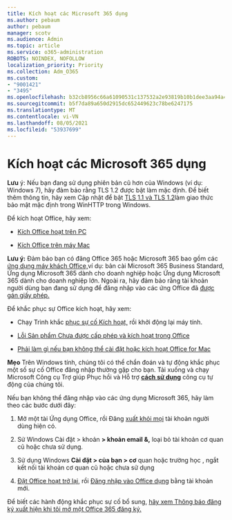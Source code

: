```yaml
---
title: Kích hoạt các Microsoft 365 dụng
ms.author: pebaum
author: pebaum
manager: scotv
ms.audience: Admin
ms.topic: article
ms.service: o365-administration
ROBOTS: NOINDEX, NOFOLLOW
localization_priority: Priority
ms.collection: Adm_O365
ms.custom:
- "9001421"
- "3495"
ms.openlocfilehash: b32cb8956c66a61090531c137532a2e93819b10b1dee3aa94a429e4d94844451
ms.sourcegitcommit: b5f7da89a650d2915dc652449623c78be6247175
ms.translationtype: MT
ms.contentlocale: vi-VN
ms.lasthandoff: 08/05/2021
ms.locfileid: "53937699"
---
```

# <a name="activating-microsoft-365-apps"></a>Kích hoạt các Microsoft 365 dụng

**Lưu** ý: Nếu bạn đang sử dụng phiên bản cũ hơn của Windows (ví dụ: Windows 7), hãy đảm bảo rằng TLS 1.2 được bật làm mặc định. Để biết thêm thông tin, hãy xem Cập nhật để bật [TLS 1.1 và TLS 1.2](https://support.microsoft.com/topic/update-to-enable-tls-1-1-and-tls-1-2-as-default-secure-protocols-in-winhttp-in-windows-c4bd73d2-31d7-761e-0178-11268bb10392)làm giao thức bảo mật mặc định trong WinHTTP trong Windows.

Để kích hoạt Office, hãy xem:

- [Kích Office hoạt trên PC](https://support.office.com/article/activate-office-5bd38f38-db92-448b-a982-ad170b1e187e) 

- [Kích Office trên máy Mac](https://support.office.com/article/activate-office-for-mac-7f6646b1-bb14-422a-9ad4-a53410fcefb2)

**Lưu ý:**  Đảm bảo bạn có đăng Office 365 hoặc Microsoft 365 bao gồm các [ứng dụng máy khách Office,](https://support.office.com/article/28cbc8cf-1332-4f04-9123-9b660abb629e)ví dụ: bản cài Microsoft 365 Business Standard, Ứng dụng Microsoft 365 dành cho doanh nghiệp hoặc Ứng dụng Microsoft 365 dành cho doanh nghiệp lớn. Ngoài ra, hãy đảm bảo rằng tài khoản người dùng bạn đang sử dụng để đăng nhập vào các ứng Office đã [được gán giấy phép.](/microsoft-365/admin/manage/assign-licenses-to-users)

Để khắc phục sự Office kích hoạt, hãy xem:

- Chạy Trình khắc [phục sự cố Kích hoạt,](https://aka.ms/SARA-OfficeActivation-Alchemy) rồi khởi động lại máy tính.
- [Lỗi Sản phẩm Chưa được cấp phép và kích hoạt trong Office](https://support.office.com/article/unlicensed-product-and-activation-errors-in-office-0d23d3c0-c19c-4b2f-9845-5344fedc4380)

- [Phải làm gì nếu bạn không thể cài đặt hoặc kích hoạt Office for Mac](https://support.office.com/article/what-to-try-if-you-can-t-install-or-activate-office-for-mac-5efba2b4-b1e6-4e5f-bf3c-6ab945d03dea)

**Mẹo** Trên Windows tính, chúng tôi có thể chẩn đoán và tự động khắc phục một số sự cố Office đăng nhập thường gặp cho bạn. Tải xuống và chạy Microsoft Công cụ Trợ giúp Phục hồi và Hỗ trợ **[cách sử dụng](https://aka.ms/SaRA-OfficeSignInScenario)** công cụ tự động của chúng tôi.

Nếu bạn không thể đăng nhập vào các ứng dụng Microsoft 365, hãy làm theo các bước dưới đây:

1. Mở một tài Ứng dụng Office, rồi Đăng [xuất khỏi mọi](https://go.microsoft.com/fwlink/?linkid=2114082) tài khoản người dùng hiện có.

2. Sử Windows Cài đặt > khoản **> khoản email &,** loại bỏ tài khoản cơ quan cũ hoặc chưa sử dụng.

3. Sử dụng Windows **Cài đặt > của bạn > cơ** quan hoặc trường học , ngắt kết nối tài khoản cơ quan cũ hoặc chưa sử dụng

4. [Đặt Office hoạt trở lại,](/office365/troubleshoot/activation/reset-office-365-proplus-activation-state) rồi [Đăng nhập vào Office dụng](https://support.office.com/article/sign-in-to-office-b9582171-fd1f-4284-9846-bdd72bb28426) bằng tài khoản mới.

Để biết các hành động khắc phục sự cố bổ sung, [hãy xem Thông báo đăng ký xuất hiện khi tôi mở một Office 365 đăng ký.](https://support.office.com/article/a-subscription-notice-appears-when-i-open-an-office-365-application-4cabe32c-f594-4c0e-9191-3d3ade10cceb)
